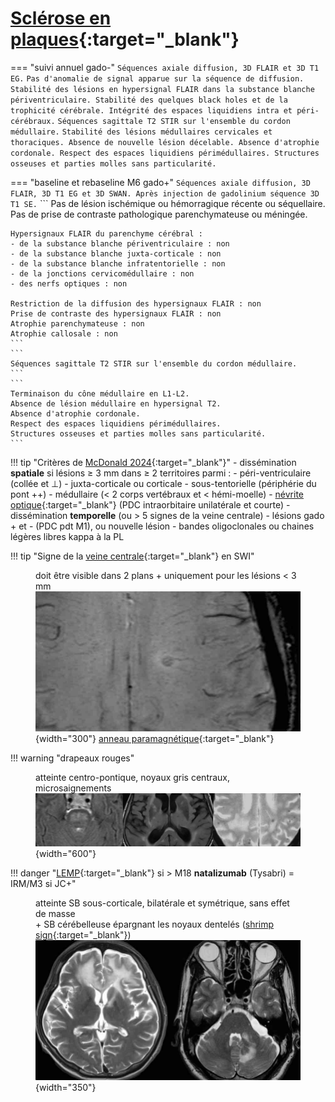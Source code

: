 # [Sclérose en plaques](https://radiopaedia.org/articles/multiple-sclerosis){:target="_blank"}

=== "suivi annuel gado-"
    ```
    Séquences axiale diffusion, 3D FLAIR et 3D T1 EG.
    ```
    ```
    Pas d'anomalie de signal apparue sur la séquence de diffusion.
    Stabilité des lésions en hypersignal FLAIR dans la substance blanche périventriculaire.
    Stabilité des quelques black holes et de la trophicité cérébrale.
    Intégrité des espaces liquidiens intra et péri-cérébraux.
    ```
    ```
    Séquences sagittale T2 STIR sur l'ensemble du cordon médullaire.
    ```
    ```
    Stabilité des lésions médullaires cervicales et thoraciques.
    Absence de nouvelle lésion décelable.
    Absence d'atrophie cordonale.
    Respect des espaces liquidiens périmédullaires.
    Structures osseuses et parties molles sans particularité.
    ```

=== "baseline et rebaseline M6 gado+"
    ```
    Séquences axiale diffusion, 3D FLAIR, 3D T1 EG et 3D SWAN.
    Après injection de gadolinium séquence 3D T1 SE.
    ```
    ```
    Pas de lésion ischémique ou hémorragique récente ou séquellaire.
    Pas de prise de contraste pathologique parenchymateuse ou méningée.

    Hypersignaux FLAIR du parenchyme cérébral :
    - de la substance blanche périventriculaire : non
    - de la substance blanche juxta-corticale : non
    - de la substance blanche infratentorielle : non
    - de la jonctions cervicomédullaire : non
    - des nerfs optiques : non

    Restriction de la diffusion des hypersignaux FLAIR : non
    Prise de contraste des hypersignaux FLAIR : non
    Atrophie parenchymateuse : non
    Atrophie callosale : non
    ```
    ```
    Séquences sagittale T2 STIR sur l'ensemble du cordon médullaire.
    ```
    ```
    Terminaison du cône médullaire en L1-L2.
    Absence de lésion médullaire en hypersignal T2.
    Absence d'atrophie cordonale.
    Respect des espaces liquidiens périmédullaires.
    Structures osseuses et parties molles sans particularité.
    ```

!!! tip "Critères de [McDonald 2024](https://radiopaedia.org/articles/mcdonald-diagnostic-criteria-for-multiple-sclerosis-4){:target="_blank"}"
    - dissémination **spatiale** si lésions ≥ 3 mm dans ≥ 2 territoires parmi :
        - péri-ventriculaire (collée et ⊥)
        - juxta-corticale ou corticale
        - sous-tentorielle (périphérie du pont ++)
        - médullaire (< 2 corps vertébraux et < hémi-moelle)
        - [névrite optique](https://radiopaedia.org/articles/optic-neuritis){:target="_blank"} (PDC intraorbitaire unilatérale et courte)
    - dissémination **temporelle** (ou > 5 signes de la veine centrale)
        - lésions gado + et - (PDC pdt M1), ou nouvelle lésion
        - bandes oligoclonales ou chaines légères libres kappa à la PL

!!! tip "Signe de la [veine centrale](https://radiopaedia.org/articles/central-vein-sign-1){:target="_blank"} en SWI"
    <figure markdown="span">
        doit être visible dans 2 plans + uniquement pour les lésions < 3 mm
        ![](assets/centralvein.jpg){width="300"}
        [anneau paramagnétique](https://radiopaedia.org/articles/paramagnetic-rim-lesions){:target="_blank"}
    </figure>

!!! warning "drapeaux rouges"
    <figure markdown="span">
        atteinte centro-pontique, noyaux gris centraux, microsaignements
        ![](assets/redflags.jpg){width="600"}
    </figure>

!!! danger "[LEMP](https://radiopaedia.org/articles/progressive-multifocal-leukoencephalopathy){:target="_blank"} si > M18 **natalizumab** (Tysabri) = IRM/M3 si JC+"
    <figure markdown="span">
        atteinte SB sous-corticale, bilatérale et symétrique, sans effet de masse  
        + SB cérébelleuse épargnant les noyaux dentelés ([shrimp sign](https://radiopaedia.org/articles/shrimp-sign-progressive-multifocal-leukoencephalopathy){:target="_blank"})
        ![](assets/LEMP.jpg){width="350"}
    </figure>